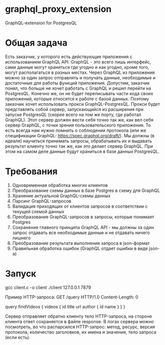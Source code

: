 # graphql_proxy_extension
GraphQL-extension for PostgresQL

# Общая задача
Есть заказчик, у которого есть действующие приложения с использованием GraphQL API. GraphQL - это всего лишь интерфейс, сами данные могут храниться где угодно и как угодно, кроме того, могут располагаться в разных местах. Через GraphQL из приложения можно за один запрос отправлять и получать данные, необходимые и достаточные для работы функций приложения. Допустим, заказчик понял, что больше не хочет работать с GraphQL и решил перейти на PostgresQL. Конечно же, он не будет переписывать части кода своих приложений, которые относятся к работе с базой данных. Поэтому заказчик хочет использовать прокси GraphQL-PostgresQL. Прокси будет представлять собой сервер, запускающийся из расширения при запуске PostgresQL (скорее всего на том же порту, где работал GraphQL). Этот сервер должен вести себя точно так же, как вел себя сервер GraphQL, с точки зрения пользовательского приложения. То есть всегда нам нужно помнить о соблюдении протокола (или же спецификации GraphQL: https://spec.graphql.org/draft/). Мы должны (в идеале) научиться принимать запросы, обрабатывать их и выдавать результат клиенту точно так же, как это делает сервер GraphQL. При этом на самом деле данные будут храниться в базе данных PostgresQL.

# Требования
1. Одновременная обработка многих клиентов
2. Преобразование схемы данных в базе Postgres в схему для GraphQL
3. Хранение актуальной GraphQL-схемы данных
4. Парсинг GraphQL-запросов
5. Валидация приходящих от клиентов запросов в соответствии с текущей схемой данных
6. Преобразование GraphQL-запросов в запросы, которые понимает Postgres
7. Сохранение главного принципа GraphQL API - мы должны за один запрос отдавать все необходимые данные и не отдавать ничего лишнего
8. Преобразование результата выполнения запроса в json-формат
9. Правильная обработка ошибок (GraphQL отдает ошибки в виде json-а)


# Запуск
gcc client.c -o client
./client 127.0.0.1 7879

Пример HTTP-запроса:
GET /query HTTP/1.0
Content-Length: 0

query findVideos {
  videos {
    id
    title
    url
    author {
      id
      name
    }
  }
}

Сервер отправляет обратно клиенту тело HTTP-запроса, на стороне клиента ответ сохраняется в файле response.
В логах сервера можно посмотреть, во что распарсился HTTP-запрос: метод, ресурс, версия протокола, количество заголовков, их имена и значения, тело запроса (если есть).